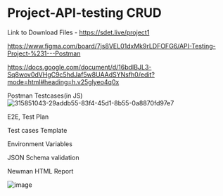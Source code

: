 # Project-API-testing CRUD
Link to Download Files - https://sdet.live/project1 

https://www.figma.com/board/7js8VEL01dxMk9rLDFOFG6/API-Testing-Project-%231---Postman


https://docs.google.com/document/d/16bdIBJL3-Sq8wov0dVHgC9c5hdJaf5w8UAAdSYNsfh0/edit?mode=html#heading=h.v25glyeo4q0x



Postman Testcases(in JS)
![315851043-29addb55-83f4-45d1-8b55-0a8870fd97e7](https://github.com/Srikanth0u72/Project-API-testing/assets/157467246/7d179ea0-1b4f-45f3-8338-d3a4bb214a35)

E2E, Test Plan

Test cases Template

Environment Variables

JSON Schema validation

Newman HTML Report


![image](https://github.com/Srikanth0u72/Project-API-testing/assets/157467246/d1d076c1-cdd3-4543-a8a8-a7784b6fdd47)

